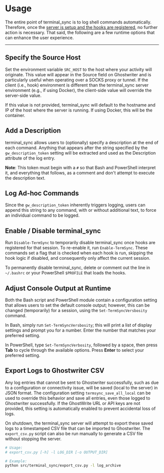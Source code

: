 # Usage

The entire point of terminal_sync is to log shell commands automatically. Therefore, once the [server is setup and the hooks are registered](setup.md), no further action is necessary. That said, the following are a few runtime options that can enhance the user experience.

---

## Specify the Source Host

Set the environment variable `SRC_HOST` to the host where your activity will originate. This value will appear in the Source field on Ghostwriter and is particularly useful when operating over a SOCKS proxy or tunnel. If the client (i.e., hook) environment is different than the terminal_sync server environment (e.g., if using Docker), the client-side value will override the server-side value.

If this value is not provided, terminal_sync will default to the hostname and IP of the host where the server is running. If using Docker, this will be the container.

## Add a Description

terminal_sync allows users to (optionally) specify a description at the end of each command. Anything that appears after the string specified by the `gw_description_token` setting will be extracted and used as the Description attribute of the log entry.

**Note**: This token must begin with a `#` so that Bash and PowerShell interpret it, and everything that follows, as a comment and don't attempt to execute the description text.

## Log Ad-hoc Commands

Since the `gw_description_token` inherently triggers logging, users can append this string to any command, with or without additional text, to force an individual command to be logged.

## Enable / Disable terminal_sync

Run `Disable-TermSync` to temporarily disable terminal_sync once hooks are registered for that session. To re-enable it, run `Enable-TermSync`. These commands set a flag that is checked when each hook is run, skipping the hook logic if disabled, and consequently only affect the current session.

To permanently disable terminal_sync, delete or comment out the line in `~/.bashrc` or your PowerShell `$PROFILE` that loads the hooks.

## Adjust Console Output at Runtime

Both the Bash script and PowerShell module contain a configuration setting that allows users to set the default console output; however, this can be changed (temporarily) for a session, using the `Set-TermSyncVersbosity` command.

In Bash, simply run `Set-TermSyncVersbosity`; this will print a list of display settings and prompt you for a number. Enter the number that matches your preferred setting.

In PowerShell, type `Set-TermSyncVerbosity`, followed by a space, then press **Tab** to cycle through the available options. Press **Enter** to select your preferred setting.

## Export Logs to Ghostwriter CSV

Any log entries that cannot be sent to Ghostwriter successfully, such as due to a configuration or connectivity issue, will be saved (local to the server) in JSON format. The configuration setting `termsync_save_all_local` can be used to override this behavior and save all entries, even those logged to Ghostwriter successfully. If the GhostWrite URL or API keys are not provided, this setting is automatically enabled to prevent accidental loss of logs.

On shutdown, the terminal_sync server will attempt to export these saved logs to a timestamped CSV file that can be imported to Ghostwriter. The `export_csv.py` script can also be run manually to generate a CSV file without stopping the server.

```bash
# Usage:
# export_csv.py [-h] -l LOG_DIR [-o OUTPUT_DIR]

# Example:
python src/terminal_sync/export_csv.py -l log_archive
```
